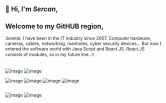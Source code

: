 
## 👋 Hi, I'm *Sercan*,
## Welcome to my GitHUB region,


:bowtie: I have been in the IT industry since 2007.
Computer hardware, cameras, cables, networking, manholes, cyber security devices...
But now I entered the software world with Java Script and React.JS. 
React.JS consists of modules, so in my future line...:heavy_exclamation_mark:

##


![image](https://user-images.githubusercontent.com/28040647/147855586-737cc498-4b4d-4015-acba-243588122bd7.png)
![image](https://user-images.githubusercontent.com/28040647/147855631-78e7aaa6-dc57-4498-91b9-d8b745d0eda7.png)

![image](https://user-images.githubusercontent.com/28040647/147855607-49e9d069-5c6a-411b-a5e1-e0c0cdd29dd0.png)
![image](https://user-images.githubusercontent.com/28040647/147855614-d2a295aa-9855-4756-a170-d0b36bc851d2.png)
![image](https://user-images.githubusercontent.com/28040647/147855616-eec88df6-2faa-43c7-bb1e-36110df04027.png)
![image](https://user-images.githubusercontent.com/28040647/147855620-aa32304a-c7d0-4e70-b920-aa9a668789ab.png)
##
![image](https://user-images.githubusercontent.com/28040647/147855624-7a537869-ade8-4a74-ba17-5f5c9a5ea61f.png)
![image](https://user-images.githubusercontent.com/28040647/147855627-4f05f1c6-3425-4528-bbc2-797cd9f336f3.png)



